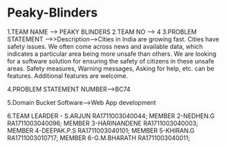 # Peaky-Blinders
1.TEAM NAME --> PEAKY BLINDERS
2.TEAM NO --> 4
3.PROBLEM STATEMENT -->>Description-->Cities in India are growing fast. Cities have safety issues. We often come across news and available data, which indicates a particular area being more unsafe than others. We are looking for a software solution for ensuring the safety of citizens in these unsafe areas. Safety measures, Warning messages, Asking for help, etc. can be features. Additional features are welcome.

4.PROBLEM STATEMENT NUMBER-->BC74


5.Domain Bucket	Software-->Web App development



6.TEAM LEARDER - S.ARJUN
               RA1711003040044;
  MEMBER 2-NEDHEN.G
          RA1711003040096;
  MEMBER 3-HARINANDENE
          RA1711003040003;
  MEMBER 4-DEEPAK.P.S
          RA1711003040101;
  MEMBER 5-KHIRAN.G
          RA1711003010717;
  MEMBER 6-G.M.BHARATH
          RA1711003040011;
               
